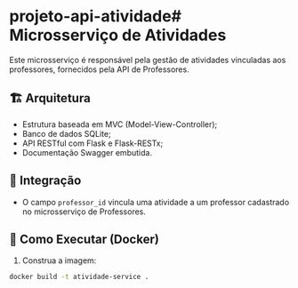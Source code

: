 # projeto-api-atividade# Microsserviço de Atividades

Este microsserviço é responsável pela gestão de atividades vinculadas aos professores, fornecidos pela API de Professores.

## 🏗️ Arquitetura

- Estrutura baseada em MVC (Model-View-Controller);
- Banco de dados SQLite;
- API RESTful com Flask e Flask-RESTx;
- Documentação Swagger embutida.

## 🔗 Integração

- O campo `professor_id` vincula uma atividade a um professor cadastrado no microsserviço de Professores.

## 🚀 Como Executar (Docker)

1. Construa a imagem:

```bash
docker build -t atividade-service .